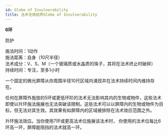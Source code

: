 ```yaml
---
id: Globe of Invulnerability
title: 法术无效结界Globe of Invulnerability
---
```


**6环**

防护

施法时间：1动作  
施法距离：自身（10尺半径）  
法术成分：V、S、M（一个玻璃质或水晶质的珠子，其将在法术终止时破碎）  
持续时间：专注，至多1小时  


一个固定的微光屏障从你周围半径10尺区域内涌现并在法术持续时间内维持存在。


任何在屏障外施放的5环或更低环阶的法术无法影响其内的生物或物件，这些法术即使以升环施法施展也无法突破该限制。这些法术可以以屏障内的生物或物件为目标，但无法对其生效。其效果有如屏障内的区域被排除在法术效应范围之外。


升环施法效应。当你使用7环或更高法术位施展该法术时，
你使用的法术位每比6环高一环，屏障能阻挡的法术就高一环。
